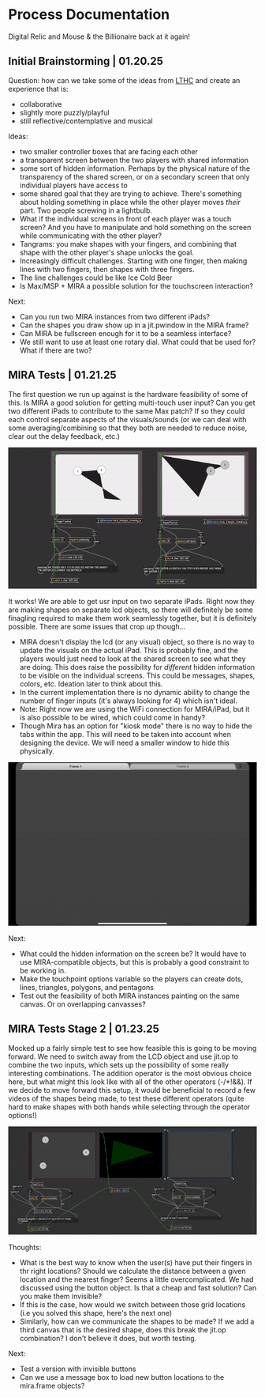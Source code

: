 # Process Documentation

Digital Relic and Mouse & the Billionaire back at it again!

## Initial Brainstorming | 01.20.25

Question: how can we take some of the ideas from [LTHC](www.mouseandthebillionaire.com/lthc/) and create an experience that is:
- collaborative
- slightly more puzzly/playful
- still reflective/contemplative and musical

Ideas:
- two smaller controller boxes that are facing each other
- a transparent screen between the two players with shared information
- some sort of hidden information. Perhaps by the physical nature of the transparency of the shared screen, or on a secondary screen that only individual players have access to
- some shared goal that they are trying to achieve. There's something about holding something in place while the other player moves _their_ part. Two people screwing in a lightbulb.
- What if the individual screens in front of each player was a touch screen? And you have to manipulate and hold something on the screen while communicating with the other player?
- Tangrams: you make shapes with your fingers, and combining that shape with the other player's shape unlocks the goal. 
- Increasingly difficult challenges. Starting with one finger, then making lines with two fingers, then shapes with three fingers.
- The line challenges could be like Ice Cold Beer
- Is Max/MSP + MIRA a possible solution for the touchscreen interaction?

Next:
- Can you run two MIRA instances from two different iPads?
- Can the shapes you draw show up in a jit.pwindow in the MIRA frame?
- Can MIRA be fullscreen enough for it to be a seamless interface?
- We still want to use at least one rotary dial. What could that be used for? What if there are two?

## MIRA Tests | 01.21.25

The first question we run up against is the hardware feasibility of some of this. Is MIRA a good solution for getting multi-touch user input? Can you get two different iPads to contribute to the same Max patch? If so they could each control separate aspects of the visuals/sounds (or we can deal with some averaging/combining so that they both are needed to reduce noise, clear out the delay feedback, etc.)

![Test MIRA patch to show multi-touch functionality](Media/miraTest.gif)

It works! We are able to get usr input on two separate iPads. Right now they are making shapes on separate lcd objects, so there will definitely be some finagling required to make them work seamlessly together, but it is definitely possible. There are some issues that crop up though...

- MIRA doesn't display the lcd (or any visual) object, so there is no way to update the visuals on the actual iPad. This is probably fine, and the players would just need to look at the shared screen to see what they are doing. This does raise the possibility for _different_ hidden information to be visible on the individual screens. This could be messages, shapes, colors, etc. Ideation later to think about this.
- In the current implementation there is no dynamic ability to change the number of finger inputs (it's always looking for 4) which isn't ideal.
- Note: Right now we are using the WiFi connection for MIRA/iPad, but it is also possible to be wired, which could come in handy?
- Though Mira has an option for "kiosk mode" there is no way to hide the tabs within the app. This will need to be taken into account when designing the device. We will need a smaller window to hide this physically.

![MIRA tabs cannot be hidden](Media/miraTabs.PNG)

Next:
- What could the hidden information on the screen be? It would have to use MIRA-compatible objects, but this is probably a good constraint to be working in.
- Make the touchpoint options variable so the players can create dots, lines, triangles, polygons, and pentagons
- Test out the feasibility of both MIRA instances painting on the same canvas. Or on overlapping canvasses?

## MIRA Tests Stage 2 | 01.23.25

Mocked up a fairly simple test to see how feasible this is going to be moving forward. We need to switch away from the LCD object and use jit.op to combine the two inputs, which sets up the possibility of some really interesting combinations. The addition operator is the most obvious choice here, but what might this look like with all of the other operators (-/*!&&). If we decide to move forward this setup, it would be beneficial to record a few videos of the shapes being made, to test these different operators (quite hard to make shapes with both hands while selecting through the operator options!)

![Experiment with single canvas](Media/matrixOPtest.gif)

Thoughts:
- What is the best way to know when the user(s) have put their fingers in thr right locations? Should we calculate the distance between a given location and the nearest finger? Seems a little overcomplicated. We had discussed using the button object. Is that a cheap and fast solution? Can you make them invisible? 
- If this is the case, how would we switch between those grid locations (i.e you solved this shape, here's the next one)
- Similarly, how can we communicate the shapes to be made? If we add a third canvas that is the desired shape, does this break the jit.op combination? I don't believe it does, but worth testing.

Next:
- Test a version with invisible buttons
- Can we use a message box to load new button locations to the mira.frame objects?
